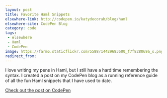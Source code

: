 ```yaml
---
layout: post
title: Favorite Haml Snippets
elsewhere-link: http://codepen.io/katydecorah/blog/haml
elsewhere-site: CodePen Blog
category: code
tags:
 - elsewhere
 - Haml
 - CodePen
image: https://farm6.staticflickr.com/5588/14429683600_f7f828069a_o.png
redirect_from: 
---
```



I love writing my pens in Haml, but I still have a hard time remembering the syntax. I created a post on my CodePen blog as a running reference guide of all the fun Haml snippets that I have used to date. 

[Check out the post on CodePen](http://codepen.io/katydecorah/blog/haml)